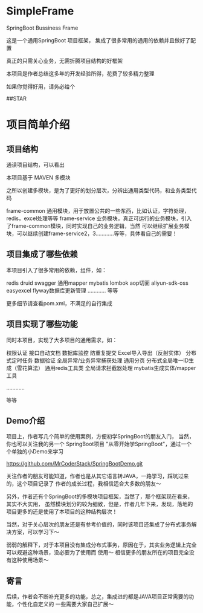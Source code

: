 # SimpleFrame

SpringBoot Bussiness Frame

这是一个通用SpringBoot 项目框架， 集成了很多常用的通用的依赖并且做好了配置

真正的只需关心业务，无需折腾项目结构的好框架

本项目是作者总结这多年的开发经验所得，花费了较多精力整理

如果你觉得好用，请务必给个  

##STAR


# 项目简单介绍


## 项目结构
通读项目结构，可以看出

本项目基于 MAVEN 多模块

之所以创建多模块，是为了更好的划分层次，分辨出通用类型代码，和业务类型代码

frame-common  通用模块，用于放置公共的一些东西，比如认证，字符处理，redis，excel处理等等
frame-service 业务模块，真正可运行的业务模块，引入了frame-common模块，同时实现自己的业务逻辑，当然
可以继续扩展业务模块，可以继续创建frame-service2，3…………等等，具体看自己的需要！

## 项目集成了哪些依赖
本项目引入了很多常用的依赖，组件，如：

redis
druid
swagger
通用mapper
mybatis
lombok
aop切面
aliyun-sdk-oss
easyexcel
flyway数据库更新管理
…………
等等

更多细节请查看pom.xml，不满足的自行集成

## 项目实现了哪些功能
同时本项目，实现了大多项目的通用需求，如：

权限认证
接口自动文档
数据库监控
防重复提交
Excel导入导出（反射实体）
分布式定时任务
数据验证
全局异常/业务异常捕获处理
通用分页
分布式全局唯一ID生成（雪花算法）
通用redis工具类
全局请求拦截器处理
mybatis生成实体/mapper工具

…………

等等

## Demo介绍
项目上，作者写几个简单的使用案例，方便初学SpringBoot的朋友入门， 当然，你也可以关注我的另一个
SpringBoot项目 "从零开始学SpringBoot"，通过一个个单独的小Demo来学习

https://github.com/MrCoderStack/SpringBootDemo.git

关注作者的朋友可能知道，作者也是从其它语言转JAVA，一路学习，踩坑过来的，这个项目记录了
作者的成长过程，我相信适合大多数的朋友～

另外，作者还有个SpringBoot的多模块项目框架，当然了，那个框架现在看来，其实不大实用，
虽然模块划分的较为细致，但是，作者几年下来，发现，落地的项目更多的还是使用了本项目的这种结构层次！

当然，对于关心层次的朋友还是有参考价值的，同时该项目还集成了分布式事务解决方案，可以学习下～

弱弱的解释下，对于本项目没有集成分布式事务，原因在于，其实业务逻辑上完全可以规避这种场景，没必要为了使用而
使用～ 相信更多的朋友所在的项目完全没有这种使用场景～

## 寄言
后续，作者会不断补充更多的功能，总之，集成进的都是JAVA项目正常需要的功能，个性化自定义的
一些需要大家自己扩展～





